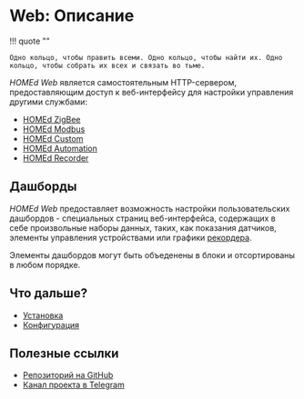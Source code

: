 # Web: Описание

!!! quote ""

    Одно кольцо, чтобы править всеми. Одно кольцо, чтобы найти их. Одно кольцо, чтобы собрать их всех и связать во тьме.

_HOMEd Web_ является самостоятельным HTTP-сервером, предоставляющим доступ к веб-интерфейсу для настройки управления другими службами:

- [HOMEd ZigBee](/zigbee/)
- [HOMEd Modbus](/modbus/)
- [HOMEd Custom](/custom/)
- [HOMEd Automation](/automation/)
- [HOMEd Recorder](/recorder/)

## Дашборды

_HOMEd Web_ предоставляет возможность настройки пользовательских дашбордов - специальных страниц веб-интерфейса, содержащих в себе произвольные наборы данных, таких, как показания датчиков, элементы управления устройствами или графики [рекордера](/recorder/).

Элементы дашбордов могут быть объеденены в блоки и отсортированы в любом порядке.

## Что дальше?

- [Установка](/web/installation/)
- [Конфигурация](/web/configuration/)

## Полезные ссылки

- [Репозиторий на GitHub](https://github.com/u236/homed-service-web)
- [Канал проекта в Telegram](https://t.me/homed_info)
